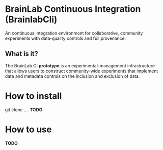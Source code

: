 # BrainLab Continuous Integration (BrainlabCIi)

An continuous integration environment for collaborative, community experiments
with data-quality controls and full provenance.

## What is it?
The BrainLab CI **prototype** is an experimental-management
infrastructure that allows users to construct community-wide experiments that
implement data and metadata controls on the inclusion and exclusion of data.

# How to install
git clone .... **TODO**

# How to use
**TODO**
